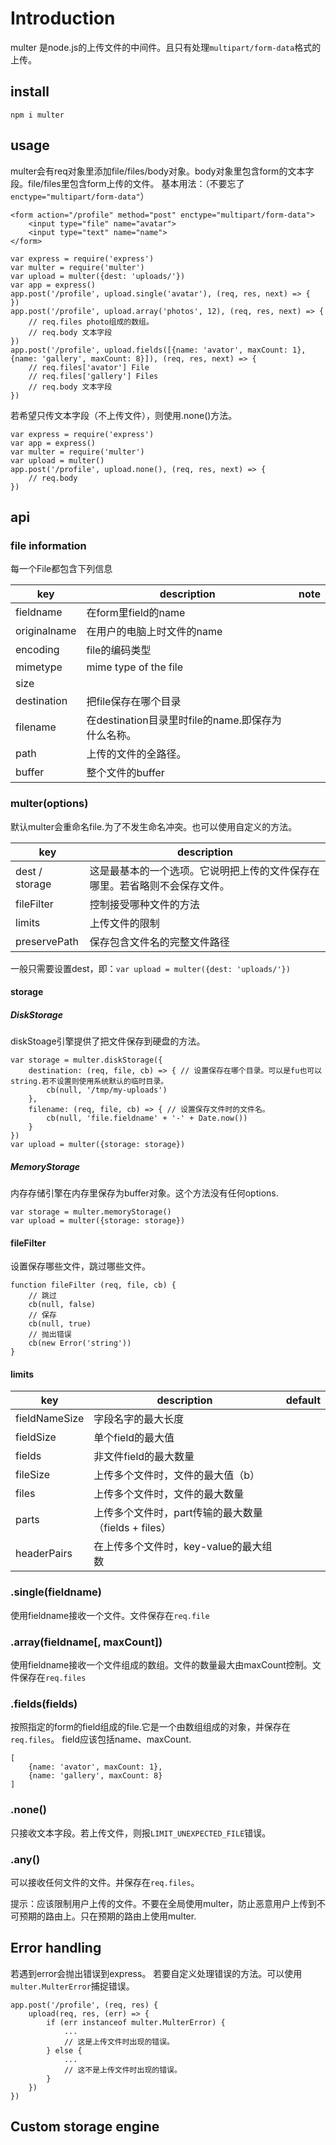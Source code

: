 # Introduction

multer 是node.js的上传文件的中间件。且只有处理`multipart/form-data`格式的上传。

## install

```
npm i multer
```

## usage

multer会有req对象里添加file/files/body对象。body对象里包含form的文本字段。file/files里包含form上传的文件。
基本用法：（不要忘了`enctype="multipart/form-data"`）

```
<form action="/profile" method="post" enctype="multipart/form-data">
    <input type="file" name="avatar">
    <input type="text" name="name">
</form>

var express = require('express')
var multer = require('multer')
var upload = multer({dest: 'uploads/'})
var app = express()
app.post('/profile', upload.single('avatar'), (req, res, next) => {
})
app.post('/profile', upload.array('photos', 12), (req, res, next) => {
    // req.files photo组成的数组。
    // req.body 文本字段
})
app.post('/profile', upload.fields([{name: 'avator', maxCount: 1}, {name: 'gallery', maxCount: 8}]), (req, res, next) => {
    // req.files['avator'] File
    // req.files['gallery'] Files
    // req.body 文本字段
})
```

若希望只传文本字段（不上传文件），则使用.none()方法。

```
var express = require('express')
var app = express()
var multer = require('multer')
var upload = multer()
app.post('/profile', upload.none(), (req, res, next) => {
    // req.body
})
```

## api
### file information

每一个File都包含下列信息

| key          | description                                        | note |
| ------------ | -------------------------------------------------- | ---- |
| fieldname    | 在form里field的name                                |      |
| originalname | 在用户的电脑上时文件的name                         |      |
| encoding     | file的编码类型                                     |      |
| mimetype     | mime type of the file                              |      |
| size         |                                                    |      |
| destination  | 把file保存在哪个目录                               |      |
| filename     | 在destination目录里时file的name.即保存为什么名称。 |      |
| path         | 上传的文件的全路径。                               |      |
| buffer       | 整个文件的buffer                                   |      |

### multer(options)

默认multer会重命名file.为了不发生命名冲突。也可以使用自定义的方法。

| key            | description                                                  |
| -------------- | ------------------------------------------------------------ |
| dest / storage | 这是最基本的一个选项。它说明把上传的文件保存在哪里。若省略则不会保存文件。 |
| fileFilter     | 控制接受哪种文件的方法                                       |
| limits         | 上传文件的限制                                               |
| preservePath   | 保存包含文件名的完整文件路径                                 |

一般只需要设置dest，即：`var upload = multer({dest: 'uploads/'})`

#### storage
##### DiskStorage

diskStoage引擎提供了把文件保存到硬盘的方法。

```
var storage = multer.diskStorage({
    destination: (req, file, cb) => { // 设置保存在哪个目录。可以是fu也可以string.若不设置则使用系统默认的临时目录。
        cb(null, '/tmp/my-uploads')
    },
    filename: (req, file, cb) => { // 设置保存文件时的文件名。
        cb(null, 'file.fieldname' + '-' + Date.now())
    }
})
var upload = multer({storage: storage})
```

##### MemoryStorage

内存存储引擎在内存里保存为buffer对象。这个方法没有任何options.

```
var storage = multer.memoryStorage()
var upload = multer({storage: storage})
```

#### fileFilter

设置保存哪些文件，跳过哪些文件。

```
function fileFilter (req, file, cb) {
    // 跳过
    cb(null, false)
    // 保存
    cb(null, true)
    // 抛出错误
    cb(new Error('string'))
}
```

#### limits

| key           | description                                          | default |
| ------------- | ---------------------------------------------------- | ------- |
| fieldNameSize | 字段名字的最大长度                                   |         |
| fieldSize     | 单个field的最大值                                    |         |
| fields        | 非文件field的最大数量                                |         |
| fileSize      | 上传多个文件时，文件的最大值（b）                    |         |
| files         | 上传多个文件时，文件的最大数量                       |         |
| parts         | 上传多个文件时，part传输的最大数量（fields + files） |         |
| headerPairs   | 在上传多个文件时，key-value的最大组数                |         |

### .single(fieldname)

使用fieldname接收一个文件。文件保存在`req.file`

### .array(fieldname[, maxCount])

使用fieldname接收一个文件组成的数组。文件的数量最大由maxCount控制。文件保存在`req.files`

### .fields(fields)

按照指定的form的field组成的file.它是一个由数组组成的对象，并保存在`req.files`。
field应该包括name、maxCount.

```
[
    {name: 'avator', maxCount: 1},
    {name: 'gallery', maxCount: 8}
]
```

### .none()

只接收文本字段。若上传文件，则报`LIMIT_UNEXPECTED_FILE`错误。

### .any()

可以接收任何文件的文件。并保存在`req.files`。

提示：应该限制用户上传的文件。不要在全局使用multer，防止恶意用户上传到不可预期的路由上。只在预期的路由上使用multer.

## Error handling

若遇到error会抛出错误到express。
若要自定义处理错误的方法。可以使用`multer.MulterError`捕捉错误。

```
app.post('/profile', (req, res) {
    upload(req, res, (err) => {
        if (err instanceof multer.MulterError) {
            ...
            // 这是上传文件时出现的错误。
        } else {
            ...
            // 这不是上传文件时出现的错误。
        }
    })
})
```

## Custom storage engine